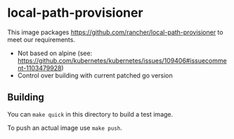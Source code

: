 # local-path-provisioner

This image packages https://github.com/rancher/local-path-provisioner to meet
our requirements.

- Not based on alpine (see: https://github.com/kubernetes/kubernetes/issues/109406#issuecomment-1103479928)
- Control over building with current patched go version

## Building

You can `make quick` in this directory to build a test image.

To push an actual image use `make push`.
